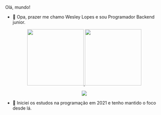 Olá, mundo!
- 👋 Opa, prazer me chamo Wesley Lopes e sou Programador Backend junior.

<div align="center">
  <a href="https://github.com/felipefernandesdev">
  <img height="180em" src="https://github-readme-stats.vercel.app/api?username=Wesley-lopes34&show_icons=true&theme=dark&include_all_commits=true&count_private=true"/>
  <img height="180em" src="https://github-readme-stats.vercel.app/api/top-langs/?username=Wesley-lopes34&layout=compact&langs_count=7&theme=dark"/>
</div>

<p align="center">
  <a href="https://skillicons.dev">
    <img src="https://skillicons.dev/icons?i=git,js,postgres,mysql,php,laravel,html,css,vscode" />
  </a>
</p>

- 🌱 Iniciei os estudos na programação em 2021 e tenho mantido o foco desde lá.

<!---
Wesley-Lopes34/Wesley-Lopes34 is a ✨ special ✨ repository because its `README.md` (this file) appears on your GitHub profile.
You can click the Preview link to take a look at your changes.
--->
